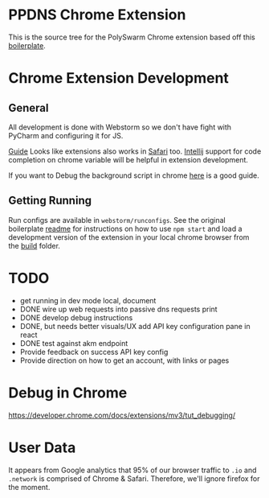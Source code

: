 # PPDNS Chrome Extension

This is the source tree for the PolySwarm Chrome extension based off this
[boilerplate](https://github.com/lxieyang/chrome-extension-boilerplate-react).

# Chrome Extension Development

## General
All development is done with Webstorm so we don't have fight with PyCharm and configuring it for JS.


[Guide](https://developer.chrome.com/docs/extensions/mv3/getstarted/)
Looks like extensions also works in [Safari](https://discussions.apple.com/thread/252038865#:~:text=Answer%3A%20A%3A-,Answer%3A%20A%3A,and%20click%20on%20Safari%20extensions.) 
too.
[Intellij](https://stackoverflow.com/questions/13997468/how-do-i-use-webstorm-for-chrome-extension-development) support for
code completion on chrome variable will be helpful in extension development.

If you want to Debug the background script in chrome [here](https://dev.to/wataash/chrome-attach-debug-with-webstorm-328p) is a good guide.
 

## Getting Running
Run configs are available in `webstorm/runconfigs`.
See the original boilerplate [readme](README.orig.md) for instructions on how to 
use `npm start` and load a development version of the extension in your local chrome browser from 
the [build](build) folder.


# TODO

- get running in dev mode local, document
- DONE wire up web requests into passive dns requests print
- DONE develop debug instructions
- DONE, but needs better visuals/UX add API key configuration pane in react
- DONE test against akm endpoint
- Provide feedback on success API key config
- Provide direction on how to get an account, with links or pages

# Debug in Chrome

https://developer.chrome.com/docs/extensions/mv3/tut_debugging/

# User Data

It appears from Google analytics that 95% of our browser traffic to `.io` and `.network` is 
comprised of Chrome & Safari. Therefore, we'll ignore firefox for the moment.
